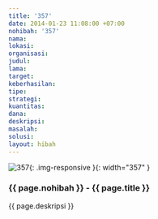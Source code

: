 ```yaml
---
title: '357'
date: 2014-01-23 11:08:00 +07:00
nohibah: '357'
nama:
lokasi:
organisasi:
judul:
lama:
target:
keberhasilan:
tipe:
strategi:
kuantitas:
dana:
deskripsi:
masalah:
solusi:
layout: hibah
---
```


![357](/static/img/hibahcms/357.png){: .img-responsive }{: width="357" }

### {{ page.nohibah }} - {{ page.title }}

{{ page.deskripsi }}
